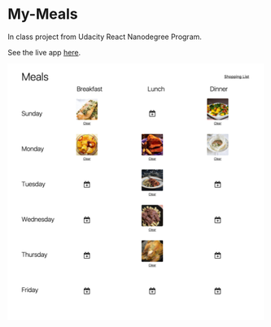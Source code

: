 # My-Meals

In class project from Udacity React Nanodegree Program.

See the live app [here](https://mengdage.github.io/my-meals/).

![my meals](wiki/images/my-meals.png)
